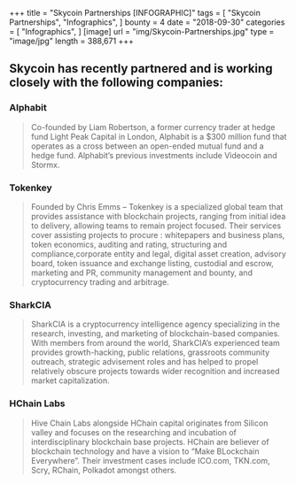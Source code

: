 +++
title = "Skycoin Partnerships [INFOGRAPHIC]"
tags = [
    "Skycoin Partnerships",
    "Infographics",
]
bounty = 4
date = "2018-09-30"
categories = [
    "Infographics",
]
[image]
    url = "img/Skycoin-Partnerships.jpg"
    type = "image/jpg"
    length = 388,671
+++

## Skycoin has recently partnered and is working closely with the following companies:

### Alphabit

> Co-founded by Liam Robertson, a former currency trader at hedge fund Light Peak Capital in London, Alphabit is a $300 million fund that operates as a cross between an open-ended mutual fund and a hedge fund. Alphabit’s previous investments include Videocoin and Stormx.

### Tokenkey

> Founded by Chris Emms – Tokenkey is a specialized global team that provides assistance with blockchain projects, ranging from initial idea to delivery, allowing teams to remain project focused. Their services cover assisting projects to procure : whitepapers and business plans, token economics, auditing and rating, structuring and compliance,corporate entity and legal, digital asset creation, advisory board, token issuance and exchange listing, custodial and escrow, marketing and PR, community management and bounty, and cryptocurrency trading and arbitrage.

### SharkCIA

> SharkCIA is a cryptocurrency intelligence agency specializing in the research, investing, and marketing of blockchain-based companies. With members from around the world, SharkCIA’s experienced team provides growth-hacking, public relations, grassroots community outreach, strategic advisement roles and has helped to propel relatively obscure projects towards wider recognition and increased market capitalization.

### HChain Labs

> Hive Chain Labs alongside HChain capital originates from Silicon valley and focuses on the researching and incubation of interdisciplinary blockchain base projects. HChain are believer of blockchain technology and have a vision to “Make BLockchain Everywhere”. Their investment cases include ICO.com, TKN.com, Scry, RChain, Polkadot amongst others.
